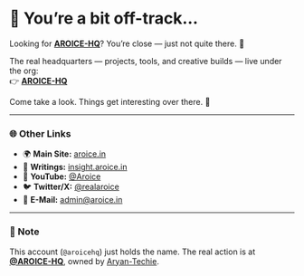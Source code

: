 # 🧭 You’re a bit off-track...  
Looking for [**AROICE-HQ**](https://github.com/AROICE-HQ)? You’re close — just not quite there. 👀

The real headquarters — projects, tools, and creative builds — live under the org:  
👉 [**AROICE-HQ**](https://github.com/AROICE-HQ)

Come take a look. Things get interesting over there. 💌

---

### 🌐 Other Links  
- 🌍 **Main Site:** [aroice.in](https://aroice.in)  
- 🧠 **Writings:** [insight.aroice.in](https://insight.aroice.in)  
- 🎥 **YouTube:** [@Aroice](https://youtube.com/@Aroice)  
- 🐦 **Twitter/X:** [@realaroice](https://x.com/realaroice)
- 📧 **E-Mail:** [admin@aroice.in](mailto:admin@aroice.in)

---

### 📌 Note  
This account (`@aroicehq`) just holds the name. The real action is at [**@AROICE-HQ**](https://github.com/AROICE-HQ), owned by [Aryan-Techie](https://github.com/Aryan-Techie).
